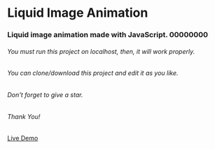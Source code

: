# Liquid Image Animation

### Liquid image animation made with JavaScript. 00000000
###### You must run this project on localhost, then, it will work properly.
###### You can clone/download this project and edit it as you like.
###### Don't forget to give a star.
###### Thank You!
[Live Demo](https://liquid-image.web.app)
